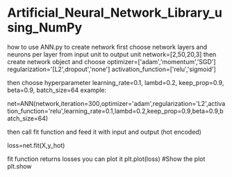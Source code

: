# Artificial_Neural_Network_Library_using_NumPy

how to use ANN.py
to create network 
first choose network layers and neurons per layer from input unit to output unit 
network=[2,50,20,3]
then create network object and choose 
optimizer=['adam','momentum','SGD']
regularization='[L2',dropout','none']
activation_function=['relu','sigmoid']

then choose hyperparameter
learning_rate=0.1,
lambd=0.2,
keep_prop=0.9,
beta=0.9,
batch_size=64
example:

net=ANN(network,iteration=300,optimizer='adam',regularization='L2',activation_function='relu',learning_rate=0.1,lambd=0.2,keep_prop=0.9,beta=0.9,batch_size=64)    

then call fit function and feed it with input and output (hot encoded)

loss=net.fit(X,y_hot)

fit function returns losses you can plot it
plt.plot(loss)
#Show the plot
plt.show

